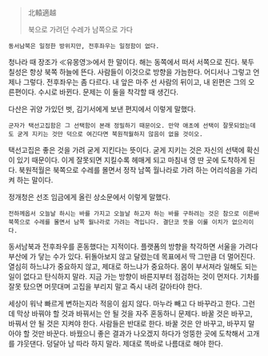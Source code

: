 
> 北轅適越
> 
> 북으로 가려던 수레가 남쪽으로 가다


	동서남북은 일정한 방위지만, 전후좌우는 일정함이 없다.

청나라 때 장조가 $\ll$유몽영$\gg$에서 한 말이다. 해는 동쪽에서 떠서 서쪽으로 진다. 북두칠성은 항상 북쪽 하늘에 뜬다. 사람들이 이것으로 방향을 가늠한다. 어디서나 그렇고 언제나 그렇다. 전후좌우는 좀 다르다. 내 앞은 마주 선 사람의 뒤이고, 내 왼편은 그의 오른편이다. 수시로 바뀐다. 문제는 이 둘을 착각할 때 생긴다. 

다산은 귀양 가있던 벗, 김기서에게 보낸 편지에서 이렇게 말했다. 

	군자가 택선고집함은 그 선택함이 본래 정밀하기 때문이오. 만약 애초에 선택이 잘못되었는데도 굳게 지키는 것만 덕으로 여긴다면 북원적월하지 않음이 없을 것이오.

택선고집은 좋은 것을 가려 굳게 지킨다는 뜻이다. 굳게 지키는 것은 자신의 선택에 확신이 있기 때문이다. 이게 잘못되면 지킬수록 헤매게 되고 마침내 영 딴 곳에 도착하게 된다. 북원적월은 북쪽으로 수레를 몰면서 정작 남쪽 월나라로 가려 하는 어리석음을 가리켜 하는 말이다. 

정개청은 선조 임금에게 올린 상소문에서 이렇게 말했다. 

	전하께옵서 오늘날 하시는 바를 가지고 오늘날 하고자 하는 바를 구하려는 것은 참으로 이른바 북쪽으로 수레를 몰면서 남쪽 월나라로 가려는 격입니다. 결단코 뜻을 이룰 이치가 없으리이다. 


동서남북과 전후좌우를 혼동했다는 지적이다. 플랫폼의 방향을 착각하면 서울을 가려다 부산에 가 닿는 수가 있다. 뒤돌아보지 않고 달렸는데 목표에서 딱 그만큼 더 멀어진다. 열심히 하느냐가 중요하지 않고, 제대로 하느냐가 중요하다. 몸이 부서져라 일해도 되는 일이 없다고 탄식하지 말라. 지금 가는 방향이 바른지부터 점검하는 것이 먼저다. 기차를 잘못 탔으면 머뭇대며 고집을 부리지 말고 즉시 내려 갈아타야 한다. 

세상이 워낙 빠르게 변하는지라 적응이 쉽지 않다. 마누라 빼고 다 바꾸라고 한다. 그런데 막상 바꿔야 할 것과 바꿔서는 안 될 것을 자주 혼동하니 문제다. 바꿀 것은 바꾸고, 바꿔서 안 될 것은 지켜야 한다. 사람들은 반대로 한다. 바꿀 것은 안 바꾸고, 바꾸지 말아야 할 것만 바꾼다. 바꿨으니 좋은 결과가 나오겠지 하다가 엉뚱한 곳에 도착해서 고개를 갸웃댄다. 덩달아 남 따라 하지 말라. 제대로 똑바로 나름대로 해야 한다.
























